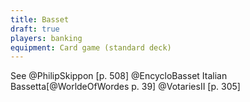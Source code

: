 ```yaml
---
title: Basset
draft: true
players: banking
equipment: Card game (standard deck)
---
```


See @PhilipSkippon [p. 508]
@EncycloBasset
Italian <span lang="it">Bassetta</span>[@WorldeOfWordes p. 39]
@VotariesII [p. 305]

